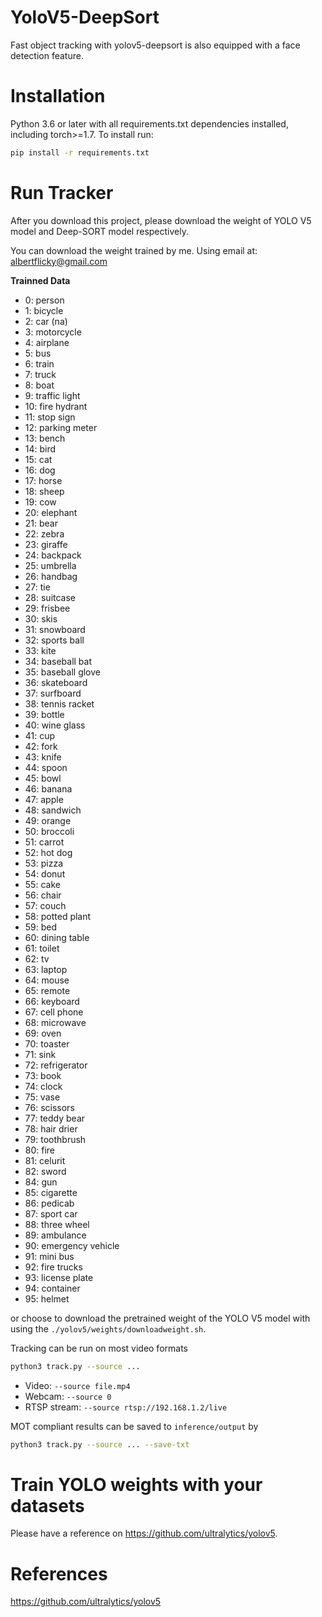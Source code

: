 # YoloV5-DeepSort
Fast object tracking with yolov5-deepsort is also equipped with a face detection feature.

# Installation
Python 3.6 or later with all requirements.txt dependencies installed, including torch>=1.7. To install run:
```bash
pip install -r requirements.txt
```

# Run Tracker
After you download this project, please download the weight of YOLO V5 model and Deep-SORT model respectively. 

You can download the weight trained by me. Using email at: albertflicky@gmail.com

 **Trainned Data**
 - 0: person
 - 1: bicycle
 - 2: car (na)
 - 3: motorcycle
 - 4: airplane
 - 5: bus
 - 6: train
 - 7: truck
 - 8: boat
 - 9: traffic light
 - 10: fire hydrant
 - 11: stop sign
 - 12: parking meter
 - 13: bench
 - 14: bird
 - 15: cat
 - 16: dog
 - 17: horse
 - 18: sheep
 - 19: cow
 - 20: elephant
 - 21: bear
 - 22: zebra
 - 23: giraffe
 - 24: backpack
 - 25: umbrella
 - 26: handbag
 - 27: tie
 - 28: suitcase
 - 29: frisbee
 - 30: skis
 - 31: snowboard
 - 32: sports ball
 - 33: kite
 - 34: baseball bat
 - 35: baseball glove
 - 36: skateboard
 - 37: surfboard
 - 38: tennis racket
 - 39: bottle
 - 40: wine glass
 - 41: cup
 - 42: fork
 - 43: knife
 - 44: spoon
 - 45: bowl
 - 46: banana
 - 47: apple
 - 48: sandwich
 - 49: orange
 - 50: broccoli
 - 51: carrot
 - 52: hot dog
 - 53: pizza
 - 54: donut
 - 55: cake
 - 56: chair
 - 57: couch
 - 58: potted plant
 - 59: bed 
 - 60: dining table
 - 61: toilet
 - 62: tv
 - 63: laptop
 - 64: mouse
 - 65: remote
 - 66: keyboard
 - 67: cell phone
 - 68: microwave
 - 69: oven
 - 70: toaster
 - 71: sink
 - 72: refrigerator
 - 73: book
 - 74: clock
 - 75: vase
 - 76: scissors
 - 77: teddy bear
 - 78: hair drier
 - 79: toothbrush
 - 80: fire
 - 81: celurit
 - 82: sword
 - 84: gun
 - 85: cigarette
 - 86: pedicab
 - 87: sport car
 - 88: three wheel
 - 89: ambulance
 - 90: emergency vehicle
 - 91: mini bus
 - 92: fire trucks
 - 93: license plate
 - 94: container
 - 95: helmet

or choose to download the pretrained weight of the YOLO V5 model with using the `./yolov5/weights/downloadweight.sh`.

Tracking can be run on most video formats

```bash
python3 track.py --source ...
```

- Video:  `--source file.mp4`
- Webcam:  `--source 0`
- RTSP stream:  `--source rtsp://192.168.1.2/live`

MOT compliant results can be saved to `inference/output` by 

```bash
python3 track.py --source ... --save-txt
```

# Train YOLO weights with your datasets
Please have a reference on https://github.com/ultralytics/yolov5.

# References
https://github.com/ultralytics/yolov5 
